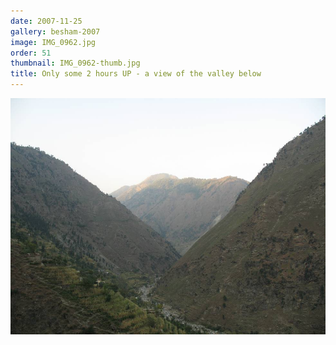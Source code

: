 ```yaml
---
date: 2007-11-25
gallery: besham-2007
image: IMG_0962.jpg
order: 51
thumbnail: IMG_0962-thumb.jpg
title: Only some 2 hours UP - a view of the valley below
---
```


![Only some 2 hours UP - a view of the valley below](./IMG_0962.jpg)